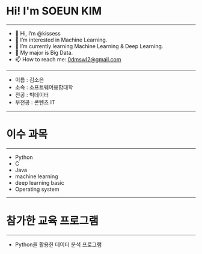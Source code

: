 # Hi! I'm SOEUN KIM

---

- 👋 Hi, I’m @kissess
- 👀 I’m interested in Machine Learning.
- 🌱 I’m currently learning Machine Learning & Deep Learning.
- 💞️ My major is Big Data.
- 📫 How to reach me: 0dmswl2@gmail.com

----

- 이름 : 김소은
- 소속 : 소프트웨어융합대학
- 전공 : 빅데이터
- 부전공 : 콘텐츠 IT

---

# 이수 과목

---

- Python
- C
- Java
- machine learning
- deep learning basic
- Operating system

---

# 참가한 교육 프로그램

---
- Python을 활용한 데이터 분석 프로그램

